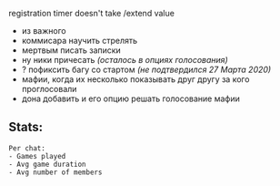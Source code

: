 registration timer doesn't take /extend value
- из важного
- коммисара научить стрелять
- мертвым писать записки
- ну ники причесать _(осталось в опциях голосования)_
- ? пофиксить багу со стартом _(не подтвердился 27 Марта 2020)_
- мафии, когда их несколько показывать друг другу за кого проглосовали
- дона добавить и его опцию решать голосование мафии



## Stats:

    Per chat:
    - Games played
    - Avg game duration
    - Avg number of members